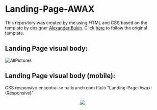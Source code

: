 # Landing-Page-AWAX


This repository was created by me using HTML and CSS based on the template by designer [Alexander Bukin](https://www.behance.net/bagd). Click [here](https://www.behance.net/gallery/58301549/free-landing-page) to follow the original template.


## Landing Page visual body:

![AllPictures](https://user-images.githubusercontent.com/101594080/186846545-906ed3b0-0c55-4928-ba1a-942bd6937830.jpg)

## Landing Page visual body (mobile):

CSS responsivo encontra-se na branch com título "Landing-Page-Awax-(Responsive)"

<div align="center">
 <img src="https://user-images.githubusercontent.com/101594080/194636002-578c6301-879d-4382-93e7-c8521ff90e15.png"/>
</div>


